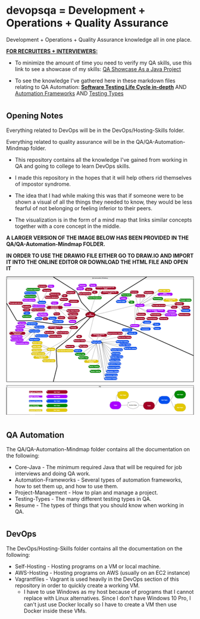 # devopsqa = Development + Operations + Quality Assurance

Development + Operations + Quality Assurance knowledge all in one place.

<u><b>FOR RECRUITERS + INTERVIEWERS:</b></u>

- To minimize the amount of time you need to verify my QA skills, use this link to see a showcase of my skills: <a href=https://github.com/h1ddengames/devopsqa/tree/master/QA/QA-Automation-Mindmap/Testing/db-api-jenkins/jenkins/home/qashowcase/src/main/java>QA Showcase As a Java Project</a>

- To see the knowledge I've gathered here in these markdown files relating to QA Automation: <b><a href=https://github.com/h1ddengames/devopsqa/blob/master/QA/QA-Automation-Mindmap/STLC-IN-DEPTH.md>Software Testing Life Cycle in-depth</a></b> AND <a href=https://github.com/h1ddengames/devopsqa/blob/master/QA/QA-Automation-Mindmap/Automation-Frameworks.md>Automation Frameworks</a> AND <a href=https://github.com/h1ddengames/devopsqa/blob/master/QA/QA-Automation-Mindmap/Testing-Types.md>Testing Types</a>

#
## Opening Notes

Everything related to DevOps will be in the DevOps/Hosting-Skills folder.

Everything related to quality assurance will be in the QA/QA-Automation-Mindmap folder.

- This repository contains all the knowledge I've gained from working in QA and going to college to learn DevOps skills.

- I made this repository in the hopes that it will help others rid themselves of impostor syndrome.
- The idea that I had while making this was that if someone were to be shown a visual of all the things they needed to know, they would be less fearful of not belonging or feeling inferior to their peers.
- The visualization is in the form of a mind map that links similar concepts together with a core concept in the middle.

<b> A LARGER VERSION OF THE IMAGE BELOW HAS BEEN PROVIDED IN THE QA/QA-Automation-Mindmap FOLDER. </b>

<b> IN ORDER TO USE THE DRAWIO FILE EITHER GO TO DRAW.IO AND IMPORT IT INTO THE ONLINE EDITOR OR DOWNLOAD THE HTML FILE AND OPEN IT </b>

![alt text](QA-Mindmap.png)

#
## QA Automation

The QA/QA-Automation-Mindmap folder contains all the documentation on the following:

- Core-Java - The minimum required Java that will be required for job interviews and doing QA work.
- Automation-Frameworks - Several types of automation frameworks, how to set them up, and how to use them.
- Project-Management - How to plan and manage a project.
- Testing-Types - The many different testing types in QA.
- Resume - The types of things that you should know when working in QA.

#
## DevOps

The DevOps/Hosting-Skills folder contains all the documentation on the following:

- Self-Hosting - Hosting programs on a VM or local machine.
- AWS-Hosting - Hosting programs on AWS (usually on an EC2 instance)
- Vagrantfiles - Vagrant is used heavily in the DevOps section of this repository in order to quickly create a working VM.
  - I have to use Windows as my host because of programs that I cannot replace with Linux alternatives. Since I don't have Windows 10 Pro, I can't just use Docker locally so I have to create a VM then use Docker inside these VMs.
